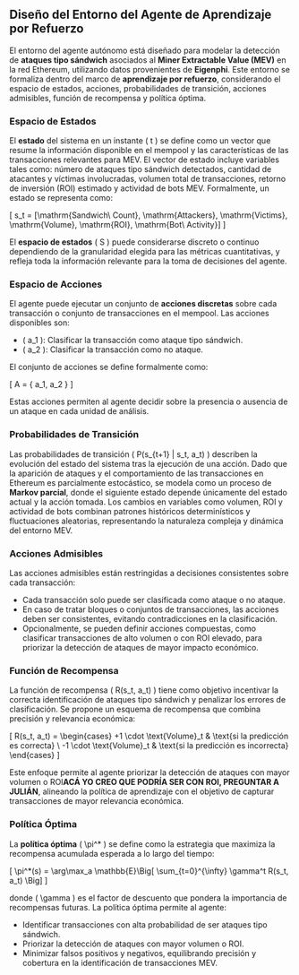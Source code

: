 ## Diseño del Entorno del Agente de Aprendizaje por Refuerzo

El entorno del agente autónomo está diseñado para modelar la detección de **ataques tipo sándwich** asociados al **Miner Extractable Value (MEV)** en la red Ethereum, utilizando datos provenientes de **Eigenphi**. Este entorno se formaliza dentro del marco de **aprendizaje por refuerzo**, considerando el espacio de estados, acciones, probabilidades de transición, acciones admisibles, función de recompensa y política óptima.  

### Espacio de Estados
El **estado** del sistema en un instante \( t \) se define como un vector que resume la información disponible en el mempool y las características de las transacciones relevantes para MEV. El vector de estado incluye variables tales como: número de ataques tipo sándwich detectados, cantidad de atacantes y víctimas involucradas, volumen total de transacciones, retorno de inversión (ROI) estimado y actividad de bots MEV. Formalmente, un estado se representa como:  

\[
s_t = [\mathrm{Sandwich\ Count}, \mathrm{Attackers}, \mathrm{Victims}, \mathrm{Volume}, \mathrm{ROI}, \mathrm{Bot\ Activity}]
\]


El **espacio de estados** \( S \) puede considerarse discreto o continuo dependiendo de la granularidad elegida para las métricas cuantitativas, y refleja toda la información relevante para la toma de decisiones del agente.  

### Espacio de Acciones
El agente puede ejecutar un conjunto de **acciones discretas** sobre cada transacción o conjunto de transacciones en el mempool. Las acciones disponibles son:  

- \( a_1 \): Clasificar la transacción como ataque tipo sándwich.  
- \( a_2 \): Clasificar la transacción como no ataque.  

El conjunto de acciones se define formalmente como:  

\[
A = \{ a_1, a_2 \}
\]  

Estas acciones permiten al agente decidir sobre la presencia o ausencia de un ataque en cada unidad de análisis.  

### Probabilidades de Transición
Las probabilidades de transición \( P(s_{t+1} | s_t, a_t) \) describen la evolución del estado del sistema tras la ejecución de una acción. Dado que la aparición de ataques y el comportamiento de las transacciones en Ethereum es parcialmente estocástico, se modela como un proceso de **Markov parcial**, donde el siguiente estado depende únicamente del estado actual y la acción tomada. Los cambios en variables como volumen, ROI y actividad de bots combinan patrones históricos determinísticos y fluctuaciones aleatorias, representando la naturaleza compleja y dinámica del entorno MEV.  

### Acciones Admisibles
Las acciones admisibles están restringidas a decisiones consistentes sobre cada transacción:  
- Cada transacción solo puede ser clasificada como ataque o no ataque.  
- En caso de tratar bloques o conjuntos de transacciones, las acciones deben ser consistentes, evitando contradicciones en la clasificación.  
- Opcionalmente, se pueden definir acciones compuestas, como clasificar transacciones de alto volumen o con ROI elevado, para priorizar la detección de ataques de mayor impacto económico.  

### Función de Recompensa
La función de recompensa \( R(s_t, a_t) \) tiene como objetivo incentivar la correcta identificación de ataques tipo sándwich y penalizar los errores de clasificación. Se propone un esquema de recompensa que combina precisión y relevancia económica:  

\[
R(s_t, a_t) = 
\begin{cases} 
+1 \cdot \text{Volume}_t & \text{si la predicción es correcta} \\
-1 \cdot \text{Volume}_t & \text{si la predicción es incorrecta}
\end{cases}
\]  

Este enfoque permite al agente priorizar la detección de ataques con mayor volumen o ROI**ACÁ YO CREO QUE PODRÍA SER CON ROI, PREGUNTAR A JULIÁN**, alineando la política de aprendizaje con el objetivo de capturar transacciones de mayor relevancia económica.  

### Política Óptima
La **política óptima** \( \pi^* \) se define como la estrategia que maximiza la recompensa acumulada esperada a lo largo del tiempo:  

\[
\pi^*(s) = \arg\max_a \mathbb{E}\Big[ \sum_{t=0}^{\infty} \gamma^t R(s_t, a_t) \Big]
\]  

donde \( \gamma \) es el factor de descuento que pondera la importancia de recompensas futuras. La política óptima permite al agente:  
- Identificar transacciones con alta probabilidad de ser ataques tipo sándwich.  
- Priorizar la detección de ataques con mayor volumen o ROI.  
- Minimizar falsos positivos y negativos, equilibrando precisión y cobertura en la identificación de transacciones MEV.

